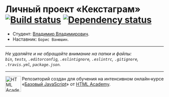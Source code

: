 # Личный проект «Кекстаграм» [![Build status][travis-image]][travis-url] [![Dependency status][dependency-image]][dependency-url]

* Студент: [Владимир Владимирович](https://up.htmlacademy.ru/javascript/8/user/226822).
* Наставник: `Борис Ванюшин`.

---

_Не удаляйте и не обращайте внимание на папки и файлы:_<br>
_`bin`, `tests`, `.editorconfig`, `.eslintignore`, `.eslintrc`, `.gitignore`, `.travis.yml`, `package.json`._

---

<a href="https://htmlacademy.ru/intensive/javascript"><img align="left" width="50" height="50" title="HTML Academy" src="https://up.htmlacademy.ru/static/img/intensive/javascript/logo-for-github.svg"></a>

Репозиторий создан для обучения на интенсивном онлайн‑курсе «[Базовый JavaScript](https://htmlacademy.ru/intensive/javascript)» от [HTML Academy](https://htmlacademy.ru).

[travis-image]: https://travis-ci.org/htmlacademy-javascript/226822-kekstagram.svg?branch=master
[travis-url]: https://travis-ci.org/htmlacademy-javascript/226822-kekstagram
[dependency-image]: https://david-dm.org/htmlacademy-javascript/226822-kekstagram.svg?style=flat-square
[dependency-url]: https://david-dm.org/htmlacademy-javascript/226822-kekstagram
